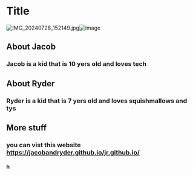 # Title
<img src="blob:chrome-untrusted://media-app/dd297d0c-efdd-46f1-a08d-85b0a90cdc3d" alt="IMG_20240728_152149.jpg"/>![image](https://github.com/user-attachments/assets/688112d9-af4e-4431-affa-650bb457df5c)


## About Jacob
### Jacob is a kid that is 10 yers old and loves tech
## About Ryder
### Ryder is a kid that is 7 yers old and loves squishmallows and tys
## More stuff
### you can vist this website https://jacobandryder.github.io/jr.github.io/
#### h
